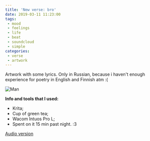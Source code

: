 ```yaml
---
title: 'New verse: bro'
date: 2019-03-11 11:23:00
tags:
 - mood
 - feelings
 - life
 - beat
 - soundcloud
 - simple
categories: 
 - verse
 - artwork
---
```

Artwork with some lyrics. Only in Russian, because i haven't enough experience for poetry in English  and Finnish atm :(

![Man](https://i.imgur.com/Lt7nYez.jpg)

<!-- more -->

**Info and tools that I used:**
 * Krita;
 * Cup of green tea;
 * Wacom Intuos Pro L;
 * Spent on it 15 min past night. :3

[Audio version](https://soundcloud.com/user-830224719/bro) 

